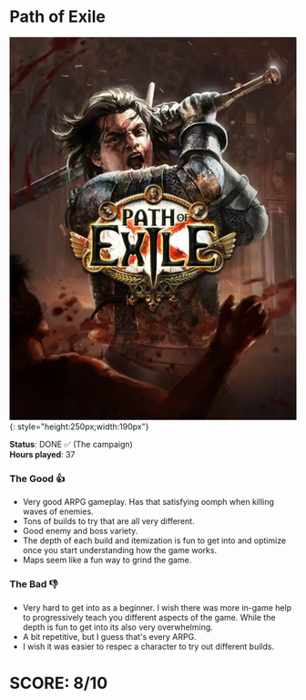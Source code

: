# Path of Exile

![](PathOfExile.jpg){: style="height:250px;width:190px"}

**Status**: DONE ✅ (The campaign) <br>
**Hours played**: 37<br>

### The Good 👍
- Very good ARPG gameplay. Has that satisfying oomph when killing waves of enemies.
- Tons of builds to try that are all very different.
- Good enemy and boss variety.
- The depth of each build and itemization is fun to get into and optimize once you start understanding how the game works.
- Maps seem like a fun way to grind the game.

### The Bad 👎
- Very hard to get into as a beginner. I wish there was more in-game help to progressively teach you different aspects of the game. While the depth is fun to get into its also very overwhelming.
- A bit repetitive, but I guess that's every ARPG.
- I wish it was easier to respec a character to try out different builds.


# SCORE: 8/10